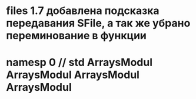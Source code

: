 # files 1.7 добавлена подсказка передавания SFile, а так же убрано переминование в функции


# namesp 0 // std ArraysModul ArraysModul ArraysModul ArraysModul

